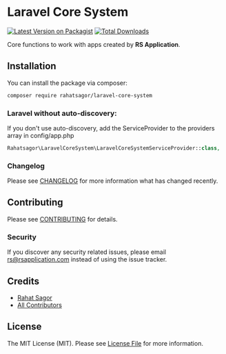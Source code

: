 # Laravel Core System

[![Latest Version on Packagist](https://img.shields.io/packagist/v/rahatsagor/laravel-core-system.svg?style=flat-square)](https://packagist.org/packages/rahatsagor/laravel-core-system)
[![Total Downloads](https://img.shields.io/packagist/dt/rahatsagor/laravel-core-system.svg?style=flat-square)](https://packagist.org/packages/rahatsagor/laravel-core-system)

Core functions to work with apps created by **RS Application**.

## Installation

You can install the package via composer:

```bash
composer require rahatsagor/laravel-core-system
```

### Laravel without auto-discovery:

If you don't use auto-discovery, add the ServiceProvider to the providers array in config/app.php

```php
Rahatsagor\LaravelCoreSystem\LaravelCoreSystemServiceProvider::class,
```


### Changelog

Please see [CHANGELOG](CHANGELOG.md) for more information what has changed recently.

## Contributing

Please see [CONTRIBUTING](CONTRIBUTING.md) for details.

### Security

If you discover any security related issues, please email rs@rsapplication.com instead of using the issue tracker.

## Credits

-   [Rahat Sagor](https://github.com/rahatsagor)
-   [All Contributors](../../contributors)

## License

The MIT License (MIT). Please see [License File](LICENSE.md) for more information.
